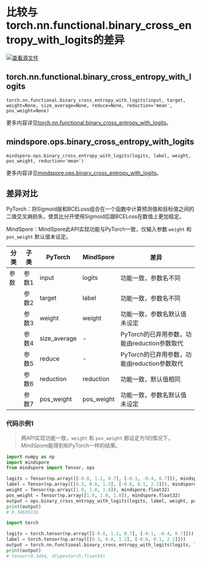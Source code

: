 # 比较与torch.nn.functional.binary_cross_entropy_with_logits的差异

[![查看源文件](https://mindspore-website.obs.cn-north-4.myhuaweicloud.com/website-images/master/resource/_static/logo_source.png)](https://gitee.com/mindspore/docs/blob/master/docs/mindspore/source_zh_cn/note/api_mapping/pytorch_diff/bce_with_logits.md)

## torch.nn.functional.binary_cross_entropy_with_logits

```text
torch.nn.functional.binary_cross_entropy_with_logits(input, target, weight=None, size_average=None, reduce=None, reduction='mean', pos_weight=None)
```

更多内容详见[torch.nn.functional.binary_cross_entropy_with_logits](https://pytorch.org/docs/1.8.1/nn.functional.html#torch.nn.functional.binary_cross_entropy_with_logits)。

## mindspore.ops.binary_cross_entropy_with_logits

```text
mindspore.ops.binary_cross_entropy_with_logits(logits, label, weight, pos_weight, reduction='mean')
```

更多内容详见[mindspore.ops.binary_cross_entropy_with_logits](https://mindspore.cn/docs/zh-CN/master/api_python/ops/mindspore.ops.binary_cross_entropy_with_logits.html)。

## 差异对比

PyTorch：将Sigmoid层和BCELoss组合在一个函数中计算预测值和目标值之间的二值交叉熵损失，使其比分开使用Sigmoid后跟BCELoss在数值上更加稳定。

MindSpore：MindSpore此API实现功能与PyTorch一致，仅输入参数 `weight` 和 `pos_weight` 默认值未设定。

| 分类 | 子类  | PyTorch   | MindSpore | 差异                                                         |
| ---- | ----- | --------- | --------- | ------------------------------------------------------------ |
| 参数 | 参数1 | input     | logits    | 功能一致，参数名不同                                         |
|      | 参数2 | target    | label    | 功能一致，参数名不同                                         |
|      | 参数3 | weight    | weight    | 功能一致，参数名默认值未设定                                      |
|      | 参数4 | size_average    | -    | PyTorch的已弃用参数，功能由reduction参数取代          |
|      | 参数5 | reduce    | -    | PyTorch的已弃用参数，功能由reduction参数取代                 |
|      | 参数6 | reduction | reduction | 功能一致，默认值相同                                    |
|      | 参数7 | pos_weight    | pos_weight    | 功能一致，参数名默认值未设定                                      |

### 代码示例1

> 两API实现功能一致，`weight` 和 `pos_weight` 都设定为1的情况下，MindSpore能得到和PyTorch一样的结果。

```python
import numpy as np
import mindspore
from mindspore import Tensor, ops

logits = Tensor(np.array([[-0.8, 1.2, 0.7], [-0.1, -0.4, 0.7]]), mindspore.float32)
label = Tensor(np.array([[0.3, 0.8, 1.2], [-0.6, 0.1, 2.2]]), mindspore.float32)
weight = Tensor(np.array([1.0, 1.0, 1.0]), mindspore.float32)
pos_weight = Tensor(np.array([1.0, 1.0, 1.0]), mindspore.float32)
output = ops.binary_cross_entropy_with_logits(logits, label, weight, pos_weight)
print(output)
# 0.34636116

import torch

logits = torch.tensor(np.array([[-0.8, 1.2, 0.7], [-0.1, -0.4, 0.7]]))
label = torch.tensor(np.array([[0.3, 0.8, 1.2], [-0.6, 0.1, 2.2]]))
output = torch.nn.functional.binary_cross_entropy_with_logits(logits, label)
print(output)
# tensor(0.3464, dtype=torch.float64)
```
